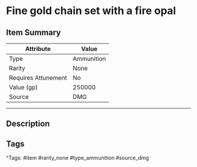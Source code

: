 # Fine gold chain set with a fire opal

## Item Summary

| Attribute            | Value                        |
|----------------------|------------------------------|
| Type                 | Ammunition |
| Rarity               | None             |
| Requires Attunement  | No                |
| Value (gp)           | 250000    |
| Source               | DMG |

---

## Description



## Tags

^Tags: #item #rarity_none #type_ammunition #source_dmg